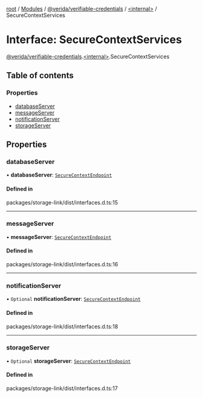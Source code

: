 [root](../README.md) / [Modules](../modules.md) / [@verida/verifiable-credentials](../modules/verida_verifiable_credentials.md) / [<internal\>](../modules/verida_verifiable_credentials._internal_.md) / SecureContextServices

# Interface: SecureContextServices

[@verida/verifiable-credentials](../modules/verida_verifiable_credentials.md).[<internal\>](../modules/verida_verifiable_credentials._internal_.md).SecureContextServices

## Table of contents

### Properties

- [databaseServer](verida_verifiable_credentials._internal_.SecureContextServices.md#databaseserver)
- [messageServer](verida_verifiable_credentials._internal_.SecureContextServices.md#messageserver)
- [notificationServer](verida_verifiable_credentials._internal_.SecureContextServices.md#notificationserver)
- [storageServer](verida_verifiable_credentials._internal_.SecureContextServices.md#storageserver)

## Properties

### databaseServer

• **databaseServer**: [`SecureContextEndpoint`](verida_verifiable_credentials._internal_.SecureContextEndpoint.md)

#### Defined in

packages/storage-link/dist/interfaces.d.ts:15

___

### messageServer

• **messageServer**: [`SecureContextEndpoint`](verida_verifiable_credentials._internal_.SecureContextEndpoint.md)

#### Defined in

packages/storage-link/dist/interfaces.d.ts:16

___

### notificationServer

• `Optional` **notificationServer**: [`SecureContextEndpoint`](verida_verifiable_credentials._internal_.SecureContextEndpoint.md)

#### Defined in

packages/storage-link/dist/interfaces.d.ts:18

___

### storageServer

• `Optional` **storageServer**: [`SecureContextEndpoint`](verida_verifiable_credentials._internal_.SecureContextEndpoint.md)

#### Defined in

packages/storage-link/dist/interfaces.d.ts:17
